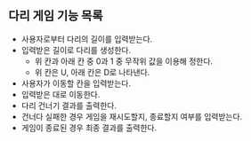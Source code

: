 ## 다리 게임 기능 목록

- 사용자로부터 다리의 길이를 입력받는다.
- 입력받은 길이로 다리를 생성한다.
    - 위 칸과 아래 칸 중 0과 1 중 무작위 값을 이용해 정한다.
    - 위 칸은 U, 아래 칸은 D로 나타낸다.
- 사용자가 이동할 칸을 입력받는다.
- 입력받은 대로 이동한다.
- 다리 건너기 결과를 출력한다.
- 건너다 실패한 경우 게임을 재시도할지, 종료할지 여부를 입력받는다.
- 게임이 종료된 경우 최종 결과를 출력한다.